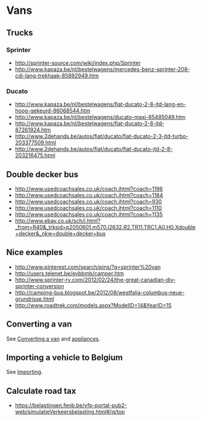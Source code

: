 # Vans

## Trucks

### Sprinter

- http://sprinter-source.com/wiki/index.php/Sprinter
- http://www.kapaza.be/nl/bestelwagens/mercedes-benz-sprinter-208-cdi-lang-trekhaak-85892949.htm

### Ducato

- http://www.kapaza.be/nl/bestelwagens/fiat-ducato-2-8-jtd-lang-en-hoog-gekeurd-86068544.htm
- http://www.kapaza.be/nl/bestelwagens/ducato-maxi-85485049.htm
- http://www.kapaza.be/nl/bestelwagens/fiat-ducato-2-8-jtd-87261924.htm
- http://www.2dehands.be/autos/fiat/ducato/fiat-ducato-2-3-jtd-turbo-203377509.html
- http://www.2dehands.be/autos/fiat/ducato/fiat-ducato-jtd-2-8-203216475.html


## Double decker bus

- http://www.usedcoachsales.co.uk/coach.ihtml?coach=1196
- http://www.usedcoachsales.co.uk/coach.ihtml?coach=1184
- http://www.usedcoachsales.co.uk/coach.ihtml?coach=930
- http://www.usedcoachsales.co.uk/coach.ihtml?coach=1110
- http://www.usedcoachsales.co.uk/coach.ihtml?coach=1135
- http://www.ebay.co.uk/sch/i.html?_from=R40&_trksid=p2050601.m570.l2632.R2.TR11.TRC1.A0.H0.Xdouble+decker&_nkw=double+decker+bus


## Nice examples

- http://www.pinterest.com/search/pins/?q=sprinter%20van
- http://users.telenet.be/evbbmb/camper.htm
- http://www.sprinter-rv.com/2012/02/24/the-great-canadian-diy-sprinter-conversion
- http://camping-bus.blogspot.be/2012/08/westfalia-columbus-neue-grundrisse.html
- http://www.roadtrek.com/models.aspx?ModelID=14&YearID=15


## Converting a van

See [Converting a van](converting_van.md) and [appliances](appliances.md).


## Importing a vehicle to Belgium

See [Importing](importing.md).


## Calculate road tax

- https://belastingen.fenb.be/vfp-portal-pub2-web/simulatieVerkeersbelasting.html#/q/top